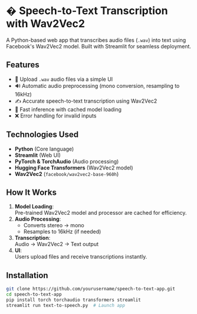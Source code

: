 # � Speech-to-Text Transcription with Wav2Vec2

A Python-based web app that transcribes audio files (`.wav`) into text using Facebook's Wav2Vec2 model. Built with Streamlit for seamless deployment.

## Features
- 🎤 Upload `.wav` audio files via a simple UI
- 🔊 Automatic audio preprocessing (mono conversion, resampling to 16kHz)
- ✍️ Accurate speech-to-text transcription using Wav2Vec2
- 🚀 Fast inference with cached model loading
- ❌ Error handling for invalid inputs

## Technologies Used
- **Python** (Core language)
- **Streamlit** (Web UI)
- **PyTorch & TorchAudio** (Audio processing)
- **Hugging Face Transformers** (Wav2Vec2 model)
- **Wav2Vec2** (`facebook/wav2vec2-base-960h`)

## How It Works
1. **Model Loading**:  
   Pre-trained Wav2Vec2 model and processor are cached for efficiency.
2. **Audio Processing**:  
   - Converts stereo → mono  
   - Resamples to 16kHz (if needed)  
3. **Transcription**:  
   Audio → Wav2Vec2 → Text output  
4. **UI**:  
   Users upload files and receive transcriptions instantly.

## Installation
```bash
git clone https://github.com/yourusername/speech-to-text-app.git
cd speech-to-text-app
pip install torch torchaudio transformers streamlit 
streamlit run text-to-speech.py  # Launch app
